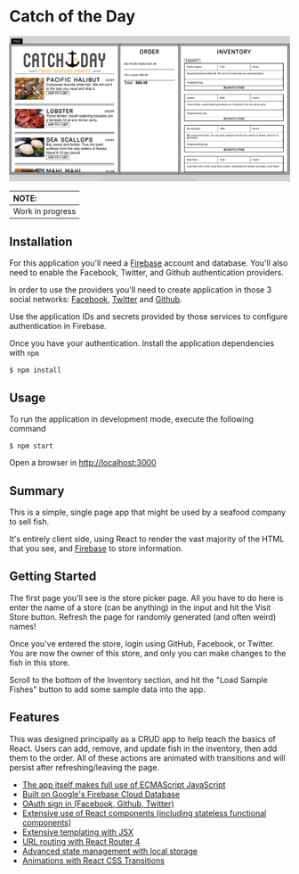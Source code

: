 # Catch of the Day

![Screenshot](/public/images/screenshot.png)

| NOTE: |
| :--- |
| Work in progress |

## Installation

For this application you'll need a [Firebase](https://firebase.google.com/) account and database.
You'll also need to enable the Facebook, Twitter, and Github authentication providers.

In order to use the providers you'll need to create application in those 3 social networks:
[Facebook](https://www.facebook.com/), [Twitter](https://twitter.com/) and [Github](https://github.com/).

Use the application IDs and secrets provided by those services to configure authentication in Firebase.

Once you have your authentication. Install the application dependencies with `npm`

```
$ npm install
```

## Usage

To run the application in development mode, execute the following command

```
$ npm start
```

Open a browser in [http://localhost:3000](http://localhost:3000)

## Summary

This is a simple, single page app that might be used by a seafood
company to sell fish.

It's entirely client side, using React to render the vast majority of the HTML
that you see, and [Firebase](https://firebase.google.com/) to store information.

## Getting Started

The first page you'll see is the store picker page. All you have to do here is
enter the name of a store (can be anything) in the input and hit the Visit Store
button. Refresh the page for randomly generated (and often weird) names!

Once you've entered the store, login using GitHub, Facebook, or Twitter. You are
now the owner of this store, and only you can make changes to the fish in this
store.

Scroll to the bottom of the Inventory section, and hit the "Load Sample Fishes"
button to add some sample data into the app.

## Features

This was designed principally as a CRUD app to help teach the basics of React.
Users can add, remove, and update fish in the inventory, then add them to the
order. All of these actions are animated with transitions and will persist after
refreshing/leaving the page.

- [The app itself makes full use of ECMAScript
  JavaScript](https://github.com/andydnguyen/Catch-of-the-day/blob/54c6df84d713df47c90ecbf04d70a35eeef8ae8b/src/components/Inventory.js#L4)
- [Built on Google's Firebase Cloud
  Database](https://github.com/andydnguyen/Catch-of-the-day/blob/master/src/base.js)
- [OAuth sign in (Facebook, Github,
  Twitter)](https://github.com/andydnguyen/Catch-of-the-day/blob/master/src/components/Login.js)
- [Extensive use of React components (including stateless functional components)](https://github.com/andydnguyen/Catch-of-the-day/tree/master/src/components)
- [Extensive templating with
  JSX](https://github.com/andydnguyen/Catch-of-the-day/blob/master/src/components/App.js)
- [URL routing with React Router
  4](https://github.com/andydnguyen/Catch-of-the-day/blob/master/src/components/Router.js)
- [Advanced state management with local
  storage](https://github.com/andydnguyen/Catch-of-the-day/blob/54c6df84d713df47c90ecbf04d70a35eeef8ae8b/src/components/App.js#L18)
- [Animations with React CSS
  Transitions](https://github.com/andydnguyen/Catch-of-the-day/blob/master/src/components/Order.js)
